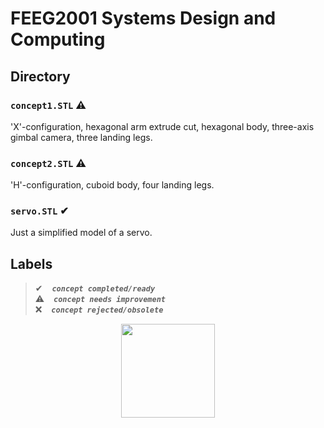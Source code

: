 # FEEG2001 Systems Design and Computing  

## Directory  

### `concept1.STL` ⚠  
'X'-configuration, hexagonal arm extrude cut, hexagonal body, three-axis gimbal camera, three landing legs.

### `concept2.STL` ⚠  
'H'-configuration, cuboid body, four landing legs.  

### `servo.STL` ✔  
Just a simplified model of a servo.  

## Labels  

> ✔ &ensp; ***`concept completed/ready`***  
> ⚠ &ensp; ***`concept needs improvement`***  
> ❌ &ensp; ***`concept rejected/obsolete`***   

<p align="center"><img src=https://thumbs.gfycat.com/YellowishElementaryHind-max-1mb.gif width=150></p>
